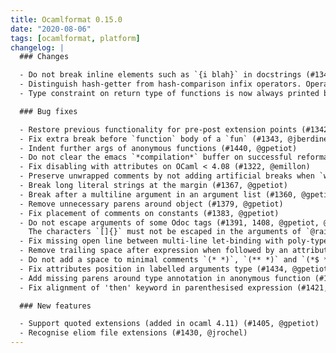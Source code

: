 ```yaml
---
title: Ocamlformat 0.15.0
date: "2020-08-06"
tags: [ocamlformat, platform]
changelog: |
  ### Changes

  - Do not break inline elements such as `{i blah}` in docstrings (#1346, @jberdine)
  - Distinguish hash-getter from hash-comparison infix operators. Operators of the form `#**#` or `#**.` where `**` can be 0 or more operator chars are considered getter operators and are not surrounded by spaces, as opposed to regular infix operators (#1376, @gpetiot)
  - Type constraint on return type of functions is now always printed before the function body (#1381, #1397, @gpetiot)

  ### Bug fixes

  - Restore previous functionality for pre-post extension points (#1342, @jberdine)
  - Fix extra break before `function` body of a `fun` (#1343, @jberdine)
  - Indent further args of anonymous functions (#1440, @gpetiot)
  - Do not clear the emacs `*compilation*` buffer on successful reformat (#1350, @jberdine)
  - Fix disabling with attributes on OCaml < 4.08 (#1322, @emillon)
  - Preserve unwrapped comments by not adding artificial breaks when `wrap-comments=false` and `ocp-indent-compat=true` are set to avoid interfering with ocp-indent indentation. (#1352, @gpetiot)
  - Break long literal strings at the margin (#1367, @gpetiot)
  - Break after a multiline argument in an argument list (#1360, @gpetiot)
  - Remove unnecessary parens around object (#1379, @gpetiot)
  - Fix placement of comments on constants (#1383, @gpetiot)
  - Do not escape arguments of some Odoc tags (#1391, 1408, @gpetiot, @Julow).
    The characters `[]{}` must not be escaped in the arguments of `@raise`, `@author`, `@version` and others.
  - Fix missing open line between multi-line let-binding with poly-typexpr (#1372, @jberdine)
  - Remove trailing space after expression when followed by an attribute and break before attributes attached to multi-line phrases (#1382, @gpetiot)
  - Do not add a space to minimal comments `(* *)`, `(** *)` and `(*$ *)` (#1407, @gpetiot)
  - Fix attributes position in labelled arguments type (#1434, @gpetiot)
  - Add missing parens around type annotation in anonymous function (#1433, @gpetiot)
  - Fix alignment of 'then' keyword in parenthesised expression (#1421, @gpetiot)

  ### New features

  - Support quoted extensions (added in ocaml 4.11) (#1405, @gpetiot)
  - Recognise eliom file extensions (#1430, @jrochel)
---
```


